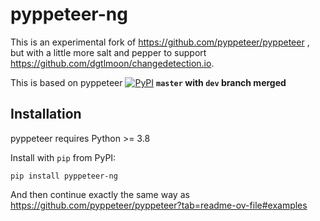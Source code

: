 pyppeteer-ng
==========

This is an experimental fork of https://github.com/pyppeteer/pyppeteer , but with a little more salt and pepper to support https://github.com/dgtlmoon/changedetection.io.

This is based on pyppeteer [![PyPI](https://img.shields.io/pypi/v/pyppeteer.svg)](https://pypi.python.org/pypi/pyppeteer) **`master` with `dev` branch merged**


## Installation

pyppeteer requires Python >= 3.8

Install with `pip` from PyPI:

```
pip install pyppeteer-ng
```

And then continue exactly the same way as https://github.com/pyppeteer/pyppeteer?tab=readme-ov-file#examples

